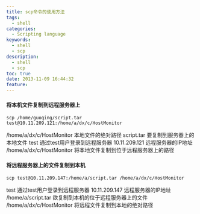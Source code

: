 ```yaml
---
title: scp命令的使用方法
tags:
  - shell
categories:
  - Scripting language
keywords:
  - shell
  - scp
description:
  - shell
  - scp
toc: true
date: 2013-11-09 16:44:32
feature:
---
```


#### 将本机文件复制到远程服务器上

```
scp /home/guoqing/script.tar test@10.11.209.121:/home/a/dx/c/HostMonitor
```
/home/a/dx/c/HostMonitor    本地文件的绝对路径
script.tar    要复制到服务器上的本地文件
test    通过test用户登录到远程服务器
10.11.209.121     远程服务器的IP地址
/home/a/dx/c/HostMonitor    将本地文件复制到位于远程服务器上的路径

#### 将远程服务器上的文件复制到本机
```
scp test@10.11.209.147:/home/a/script.tar /home/a/dx/c/HostMonitor
```
test    通过test用户登录到远程服务器
10.11.209.147     远程服务器的IP地址
/home/a/script.tar    欲复制到本机的位于远程服务器上的文件
/home/a/dx/c/HostMonitor    将远程文件复制到本地的绝对路径

